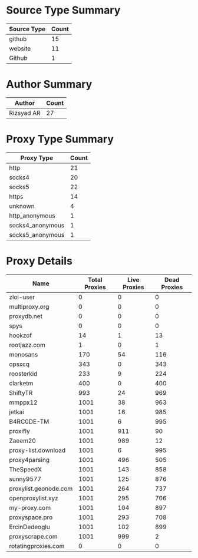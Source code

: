 # Source Type Summary

| Source Type | Count |
|-------------|-------|
| github | 15 |
| website | 11 |
| Github | 1 |


# Author Summary

| Author | Count |
|--------|-------|
| Rizsyad AR | 27 |


# Proxy Type Summary

| Proxy Type | Count |
|------------|-------|
| http | 21 |
| socks4 | 20 |
| socks5 | 22 |
| https | 14 |
| unknown | 4 |
| http_anonymous | 1 |
| socks4_anonymous | 1 |
| socks5_anonymous | 1 |


# Proxy Details

| Name | Total Proxies | Live Proxies | Dead Proxies |
|------|---------------|--------------|---------------|
| zloi-user | 0 | 0 | 0 |
| multiproxy.org | 0 | 0 | 0 |
| proxydb.net | 0 | 0 | 0 |
| spys | 0 | 0 | 0 |
| hookzof | 14 | 1 | 13 |
| rootjazz.com | 1 | 0 | 1 |
| monosans | 170 | 54 | 116 |
| opsxcq | 343 | 0 | 343 |
| roosterkid | 233 | 9 | 224 |
| clarketm | 400 | 0 | 400 |
| ShiftyTR | 993 | 24 | 969 |
| mmppx12 | 1001 | 38 | 963 |
| jetkai | 1001 | 16 | 985 |
| B4RC0DE-TM | 1001 | 6 | 995 |
| proxifly | 1001 | 911 | 90 |
| Zaeem20 | 1001 | 989 | 12 |
| proxy-list.download | 1001 | 6 | 995 |
| proxy4parsing | 1001 | 496 | 505 |
| TheSpeedX | 1001 | 143 | 858 |
| sunny9577 | 1001 | 125 | 876 |
| proxylist.geonode.com | 1001 | 264 | 737 |
| openproxylist.xyz | 1001 | 295 | 706 |
| my-proxy.com | 1001 | 104 | 897 |
| proxyspace.pro | 1001 | 293 | 708 |
| ErcinDedeoglu | 1001 | 102 | 899 |
| proxyscrape.com | 1001 | 999 | 2 |
| rotatingproxies.com | 0 | 0 | 0 |
